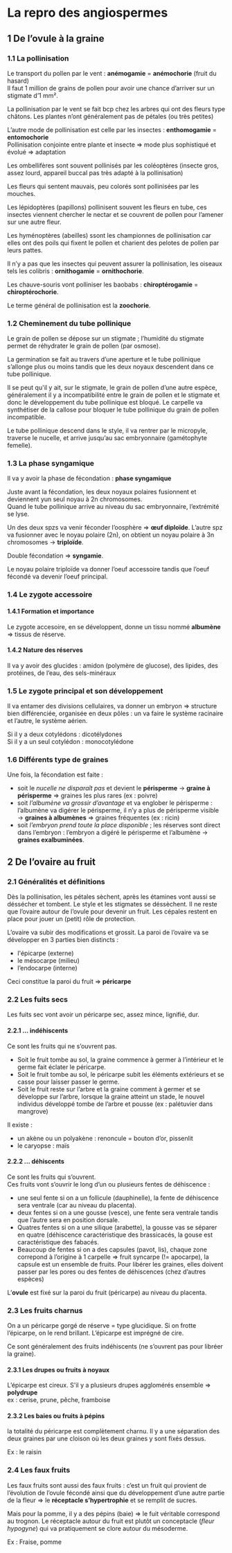 # La repro des angiospermes

## 1 De l’ovule à la graine

### 1.1 La pollinisation

Le transport du pollen par le vent : **anémogamie** = **anémochorie** (fruit du hasard)  
Il faut 1 million de grains de  pollen pour avoir une chance d’arriver sur un stigmate d’1 mm².  

La pollinisation par le vent se fait bcp chez les arbres qui ont des fleurs type châtons. Les plantes n’ont généralement pas de pétales (ou très petites)  

L’autre mode de pollinisation est celle par les insectes : **enthomogamie** = **entomochorie**  
Pollinisation conjointe entre plante et insecte => mode plus sophistiqué et évolué => adaptation  

Les ombellifères sont souvent pollinisés par les coléoptères (insecte gros, assez lourd, appareil buccal pas très adapté à la pollinisation)  

Les fleurs qui sentent mauvais, peu colorés sont pollinisées par les mouches.  

Les lépidoptères (papillons) pollinisent souvent les fleurs en tube, ces insectes viennent chercher le nectar et se couvrent de pollen pour l’amener sur une autre fleur.  

Les hyménoptères (abeilles) ssont les championnes de pollinisation car elles ont des poils qui fixent le pollen et charient des pelotes de pollen par leurs pattes.  

Il n’y a pas que les insectes qui peuvent assurer la pollinisation, les oiseaux tels les colibris : **ornithogamie** = **ornithochorie**.  

Les chauve-souris vont polliniser les baobabs : **chiroptérogamie** = **chiroptérochorie**.  

Le terme général de pollinisation est la **zoochorie**.

### 1.2 Cheminement du tube pollinique

Le grain de pollen se dépose sur un stigmate ; l’humidité du stigmate permet de réhydrater le grain de pollen (par osmose).  

La germination se fait au travers d’une aperture et le tube pollinique s’allonge plus ou moins tandis que les deux noyaux descendent dans ce tube pollinique.  

Il se peut qu'il y ait, sur le stigmate, le grain de pollen d’une autre espèce, généralement il y a incompatibilité entre le grain de pollen et le stigmate et donc le développement du tube pollinique est bloqué. Le carpelle va synthétiser de la callose pour bloquer le tube pollinique du grain de pollen incompatible.  

Le tube pollinique descend dans le style, il va rentrer par le micropyle, traverse le nucelle, et arrive jusqu’au sac embryonnaire (gamétophyte femelle).  

### 1.3 La phase syngamique

Il va y avoir la phase de fécondation : **phase syngamique**

Juste avant la fécondation, les deux noyaux polaires fusionnent et deviennent yun seul noyau à 2n chromosomes.  
Quand le tube pollinique arrive au niveau du sac embryonnaire, l’extrémité se lyse.  

Un des deux spzs va venir féconder l’oosphère => **œuf diploïde**. L’autre spz va fusionner avec le noyau polaire (2n), on obtient un noyau polaire à 3n chromosomes → **triploïde**.  

Double fécondation => **syngamie**.  

Le noyau polaire triploïde va donner l’oeuf accessoire tandis que l’oeuf fécondé va devenir l’oeuf principal.  

### 1.4 Le zygote accessoire

#### 1.4.1 Formation et importance

Le zygote accesoire, en se développent, donne un tissu nommé **albumène** => tissus de réserve.  

#### 1.4.2 Nature des réserves

Il va y avoir des glucides : amidon (polymère de glucose), des lipides, des protéines, de l’eau, des sels-minéraux  

### 1.5 Le zygote principal et son développement

Il va entamer des divisions cellulaires, va donner un embryon => structure bien différenciée, organisée en deux pôles : un va faire le système racinaire et l’autre, le système aérien.  

Si il y a deux cotylédons : dicotélydones  
Si il y a un seul cotylédon : monocotylédone  

### 1.6 Différents type de graines

Une fois, la fécondation est faite :  

- soit le *nucelle ne disparaît pas* et devient le **périsperme**  → **graine à périsperme** => graines les plus rares (ex : poivre)  
- soit *l’albumène va grossir d’avantage* et va englober le périsperme : l’albumène va digérer le périsperme, il n’y a plus de périsperme visible → **graines à albumènes** => graines fréquentes (ex : ricin)  
- soit *l’embryon prend toute la place disponible* ; les réserves sont direct dans l’embryon : l’embryon a digéré le périsperme et l’albumène → **graines exalbuminées**.  

## 2 De l’ovaire au fruit

### 2.1 Généralités et définitions

Dès la pollinisation, les pétales sèchent, après les étamines vont aussi se déssécher et tombent. Le style et les stigmates se déssèchent. Il ne reste que l’ovaire autour de l’ovule pour devenir un fruit. Les cépales restent en place pour jouer un (petit) rôle de protection.  

L’ovaire va subir des modifications et grossit. La paroi de l’ovaire va se développer en 3 parties bien distincts :  

- l'épicarpe (externe)  
- le mésocarpe (milieu)  
- l’endocarpe (interne)  

Ceci constitue la paroi du fruit => **péricarpe**  

### 2.2 Les fuits secs

Les fuits sec vont avoir un péricarpe sec, assez mince, lignifié, dur.

#### 2.2.1 … indéhiscents

Ce sont les fruits qui ne s’ouvrent pas.  

- Soit le fruit tombe au sol, la graine commence à germer à l’intérieur et le germe fait éclater le péricarpe.  
- Soit le fruit tombe au sol, le péricarpe subit les éléments extérieurs et se casse pour laisser passer le germe.  
- Soit le fruit reste sur l’arbre et la graine comment à germer et se développe sur l’arbre, lorsque la graine atteint un stade, le nouvel individus développé tombe de l’arbre  et pousse (ex : palétuvier dans mangrove)  

Il existe :  

- un akène ou un polyakène : renoncule = bouton d’or, pissenlit  
- le caryopse : maïs  

#### 2.2.2 … déhiscents

Ce sont les fruits qui s’ouvrent.  
Ces fruits vont s’ouvrir le long d’un ou plusieurs fentes de déhiscence :  

- une seul fente si on a un follicule (dauphinelle), la fente de déhiscence sera ventrale (car au niveau du placenta).  
- deux fentes si on a une gousse (vesce), une fente sera ventrale tandis que l’autre sera en position dorsale.  
- Quatres fentes si on a une silique (arabette), la gousse vas se séparer en quatre (déhiscence caractéristique des brassicacés, la gouse est caractéristique des fabacés.  
- Beaucoup de fentes si on a des capsules (pavot, lis), chaque zone correpond à l’origine à 1 carpelle => fruit syncarpe (!= apocarpe), la capsule est un ensemble de fruits. Pour libérer les graines, elles doivent passer par les pores ou des fentes de déhiscences (chez d’autres espèces)  

L’**ovule** est fixé sur la paroi du fruit (péricarpe) au niveau du placenta.  

### 2.3 Les fruits charnus

On a un péricarpe gorgé de réserve = type glucidique. Si on frotte l’épicarpe, on le rend brillant. L’épicarpe est imprégné de cire.  

Ce sont généralement des fruits indéhiscents (ne s’ouvrent pas pour libréer la graine).  

#### 2.3.1 Les drupes ou fruits à noyaux

L’épicarpe est cireux. S'il y a plusieurs drupes agglomérés ensemble => **polydrupe**  
ex : cerise, prune, pêche, framboise  

#### 2.3.2 Les baies ou fruits à pépins

la totalité du péricarpe est complètement charnu. Il y a une séparation des deux graines par une cloison où les deux graines y sont fixés dessus.  

Ex : le raisin  

### 2.4 Les faux fruits

Les faux fruits sont aussi des faux fruits : c’est un fruit qui provient de l’évolution de l’ovule fécondé ainsi que du développement d’une autre partie de la fleur => le **réceptacle s’hypertrophie** et se remplit de sucres.  

Mais pour la pomme, il y a des pépins (baie) => le fuit véritable correspond au trognon. Le réceptacle autour du fruit est plutôt un conceptacle (*fleur hypogyne*) qui va pratiquement se clore autour du mésoderme.  

Ex : Fraise, pomme  

